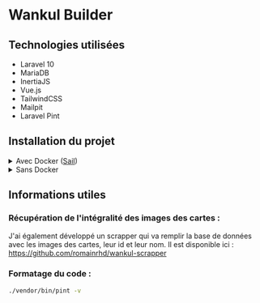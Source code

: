 # Wankul Builder

## Technologies utilisées

- Laravel 10
- MariaDB
- InertiaJS
- Vue.js
- TailwindCSS
- Mailpit
- Laravel Pint

## Installation du projet

<details>
<summary>Avec Docker (<a href="https://laravel.com/docs/10.x/sail">Sail</a>)</summary>

1. Récupération du projet :
    ```bash
    git clone git@github.com:romainrhd/wankul-builder.git
    ```
2. On se déplace dans le projet :
    ```bash
    cd wankul-builder/
    ```
3. On crée le fichier .env et on le remplit avec les bonnes informations :
   ```bash
   cp .env.example .env
   ```
   Il faut bien penser à mettre à jour les valeurs suivantes :
    - LOG_CHANNEL (Mettre daily pour avoir un fichier de log par jour)
4. Installation des dépendances :
    ```bash
    docker run --rm \
    -u "$(id -u):$(id -g)" \
    -v "$(pwd):/var/www/html" \
    -w /var/www/html \
    laravelsail/php81-composer:latest \
    composer install --ignore-platform-reqs
    ```
5. Installation de la base de données :
    ```bash
    sail artisan migrate --seed
    ```
6. Création du lien symbolique pour les images :
    ```bash
    sail artisan storage:link
    ```
7. Création du lien symbolique pour les images :
    ```bash
    sail artisan key:generate
    ```

</details>
<details>
<summary>Sans Docker</summary>

1. Récupération du projet :
    ```bash
    git clone git@github.com:romainrhd/wankul-builder.git
    ```
2. On se déplace dans le projet :
    ```bash
    cd wankul-builder/
    ```
3. On crée le fichier .env et on le remplit avec les bonnes informations :
    ```bash
    cp .env.example .env
    ```
   Il faut bien penser à mettre à jour les valeurs suivantes :
    - LOG_CHANNEL (Mettre daily pour avoir un fichier de log par jour)
4. Installation des dépendances :
    ```bash
    composer install
    ```
5. Installation de la base de données :
    ```bash
    php artisan migrate --seed
    ```
6. Création du lien symbolique pour les images :
   ```bash
   php artisan storage:link
    ```
7. Création de la clé Laravel :
   ```bash
   php artisan key:generate
    ```
8. Lancement du projet :
    ```bash
    php artisan serve
    ```

</details>

## Informations utiles

### Récupération de l'intégralité des images des cartes :

J'ai également développé un scrapper qui va remplir la base de données avec les images des cartes, leur id et leur nom.
Il est disponible ici : https://github.com/romainrhd/wankul-scrapper

### Formatage du code :

```bash
./vendor/bin/pint -v
```
